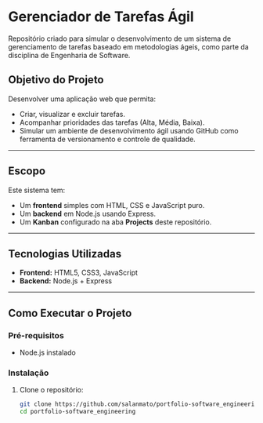 # Gerenciador de Tarefas Ágil

Repositório criado para simular o desenvolvimento de um sistema de gerenciamento de tarefas baseado em metodologias ágeis, como parte da disciplina de Engenharia de Software.

## Objetivo do Projeto

Desenvolver uma aplicação web que permita:

- Criar, visualizar e excluir tarefas.
- Acompanhar prioridades das tarefas (Alta, Média, Baixa).
- Simular um ambiente de desenvolvimento ágil usando GitHub como ferramenta de versionamento e controle de qualidade.

---

## Escopo

Este sistema tem:

- Um **frontend** simples com HTML, CSS e JavaScript puro.
- Um **backend** em Node.js usando Express.
- Um **Kanban** configurado na aba **Projects** deste repositório.

---

## Tecnologias Utilizadas

- **Frontend:** HTML5, CSS3, JavaScript
- **Backend:** Node.js + Express

---

## Como Executar o Projeto

### Pré-requisitos

- Node.js instalado

### Instalação

1. Clone o repositório:
   ```bash
   git clone https://github.com/salanmato/portfolio-software_engineering.git
   cd portfolio-software_engineering
